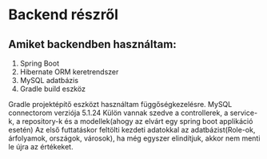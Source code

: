 # Backend részről

## Amiket backendben használtam:
1. Spring Boot
2. Hibernate ORM keretrendszer
3. MySQL adatbázis 
4. Gradle build eszköz

Gradle projektépítő eszközt használtam függőségkezelésre.
MySQL connectorom verziója 5.1.24
Külön vannak szedve a controllerek, a service-k, a repository-k és a modellek(ahogy az elvárt egy spring boot applikáció esetén)
Az első futtatáskor feltölti kezdeti adatokkal az adatbázist(Role-ok, árfolyamok, országok, városok), ha még egyszer elindítjuk, akkor nem menti le újra az értékeket.
